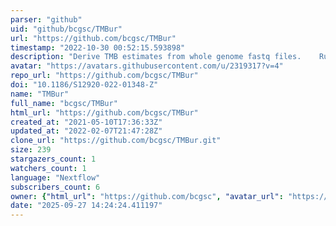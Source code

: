 ```yaml
---
parser: "github"
uid: "github/bcgsc/TMBur"
url: "https://github.com/bcgsc/TMBur"
timestamp: "2022-10-30 00:52:15.593898"
description: "Derive TMB estimates from whole genome fastq files.    Runs alignment and variant calling before reporting a variety of TMB estimates"
avatar: "https://avatars.githubusercontent.com/u/2319317?v=4"
repo_url: "https://github.com/bcgsc/TMBur"
doi: "10.1186/S12920-022-01348-Z"
name: "TMBur"
full_name: "bcgsc/TMBur"
html_url: "https://github.com/bcgsc/TMBur"
created_at: "2021-05-10T17:36:33Z"
updated_at: "2022-02-07T21:47:28Z"
clone_url: "https://github.com/bcgsc/TMBur.git"
size: 239
stargazers_count: 1
watchers_count: 1
language: "Nextflow"
subscribers_count: 6
owner: {"html_url": "https://github.com/bcgsc", "avatar_url": "https://avatars.githubusercontent.com/u/2319317?v=4", "login": "bcgsc", "type": "Organization"}
date: "2025-09-27 14:24:24.411197"
---
```


